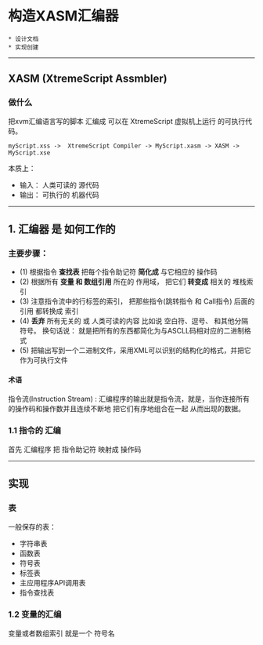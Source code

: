 # 构造XASM汇编器
```
* 设计文档
* 实现创建
```
---
## XASM (XtremeScript Assmbler)
### 做什么
把xvm汇编语言写的脚本 汇编成 可以在 XtremeScript 虚拟机上运行 的可执行代码。
```
myScript.xss ->  XtremeScript Compiler -> MyScript.xasm -> XASM -> MyScript.xse
```

本质上：
* 输入： 人类可读的 源代码
* 输出： 可执行的 机器代码

---
## 1. 汇编器 是 如何工作的

### 主要步骤：
* (1) 根据指令 **查找表** 把每个指令助记符 **简化成** 与它相应的 操作码
* (2) 根据所有 **变量 和 数组引用** 所在的 作用域， 把它们 **转变成** 相关的 堆栈索引
* (3) 注意指令流中的行标签的索引， 把那些指令(跳转指令 和 Call指令) 后面的引用 都转换成 索引
* (4) **丢弃** 所有无关的 或 人类可读的内容 比如说 空白符、逗号、 和其他分隔符号。  换句话说： 就是把所有的东西都简化为与ASCLL码相对应的二进制格式
* (5) 把输出写到一个二进制文件，采用XML可以识别的结构化的格式，并把它作为可执行文件

#### 术语
指令流(Instruction Stream) : 汇编程序的输出就是指令流，就是，当你连接所有的操作码和操作数并且连续不断地 把它们有序地组合在一起 从而出现的数据。


### 1.1 指令的 汇编
首先 汇编程序 把 指令助记符 映射成 操作码

---
## 实现
### 表
一般保存的表：
* 字符串表
* 函数表
* 符号表
* 标签表
* 主应用程序API调用表
* 指令查找表

### 1.2 变量的汇编
变量或者数组索引 就是一个 符号名
